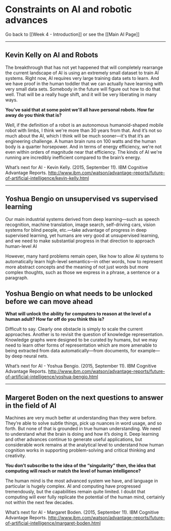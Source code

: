 # Constraints on AI and robotic advances

Go back to [[Week 4 - Introduction]] or see the [[Main AI Page]]

---

## Kevin Kelly on AI and Robots

The breakthrough that has not yet happened that will completely rearrange the current landscape of AI is using an extremely small dataset to train AI systems. Right now, AI requires very large training data sets to learn. And we have proof in the human toddler that we can actually have learning with very small data sets. Somebody in the future will figure out how to do that well. That will be a really huge shift, and it will be very liberating in many ways.

**You’ve said that at some point we'll all have personal robots. How far away do you think that is?**

Well, if the definition of a robot is an autonomous humanoid-shaped mobile robot with limbs, I think we're more than 30 years from that. And it’s not so much about the AI, which I think will be much sooner—it's that it’s an engineering challenge. A human brain runs on 100 watts and the human body is a quarter horsepower. And in terms of energy efficiency, we're not even within orders of magnitude near that efficiency. The kinds of AI we're running are incredibly inefficient compared to the brain’s energy.

What’s next for AI - Kevin Kelly. (2015, September 11). IBM Cognitive Advantage Reports. http://www.ibm.com/watson/advantage-reports/future-of-artificial-intelligence/kevin-kelly.html

---

## Yoshua Bengio on unsupervised vs supervised learning

Our main industrial systems derived from deep learning—such as speech recognition, machine translation, image search, self-driving cars, vision systems for blind people, etc.—take advantage of progress in deep supervised learning, yet humans are very good at unsupervised learning, and we need to make substantial progress in that direction to approach human-level AI

However, many hard problems remain open, like how to allow AI systems to automatically learn high-level semantics—in other words, how to represent more abstract concepts and the meaning of not just words but more complex thoughts, such as those we express in a phrase, a sentence or a paragraph.

## Yoshua Bengio on what needs to be unlocked before we can move ahead

**What will unlock the ability for computers to reason at the level of a human adult? How far off do you think this is?**

Difficult to say. Clearly one obstacle is simply to scale the current approaches. Another is to revisit the question of knowledge representation. Knowledge graphs were designed to be curated by humans, but we may need to learn other forms of representation which are more amenable to being extracted from data automatically—from documents, for example— by deep neural nets.

What’s next for AI - Yoshua Bengio. (2015, September 11). IBM Cognitive Advantage Reports. http://www.ibm.com/watson/advantage-reports/future-of-artificial-intelligence/yoshua-bengio.html

---

## Margeret Boden on the next questions to answer in the field of AI

Machines are very much better at understanding than they were before. They’re able to solve subtle things, pick up nuances in word usage, and so forth. But none of that is grounded in true human understanding. We need to understand what the brain is doing and how it’s doing it. Deep learning and other advances continue to generate useful applications, but considerable work remains at the analytical level to understand how human cognition works in supporting problem-solving and critical thinking and creativity.

**You don’t subscribe to the idea of the “singularity” then, the idea that computing will reach or match the level of human intelligence?**

The human mind is the most advanced system we have, and language in particular is hugely complex. AI and computing have progressed tremendously, but the capabilities remain quite limited. I doubt that computing will ever fully replicate the potential of the human mind, certainly not within the next few decades.

What’s next for AI - Margaret Boden. (2015, September 11). IBM Cognitive Advantage Reports. http://www.ibm.com/watson/advantage-reports/future-of-artificial-intelligence/margaret-boden.html

